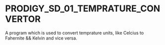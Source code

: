 # PRODIGY_SD_01_TEMPRATURE_CONVERTOR
A program which is used to convert temprature units, like Celcius to Fahernite &amp;&amp; Kelvin and vice versa.
